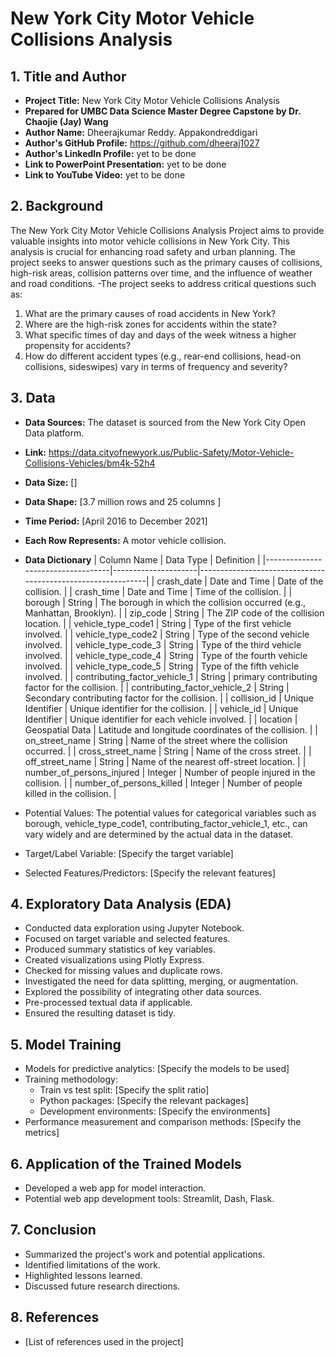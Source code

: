 # New York City Motor Vehicle Collisions Analysis

## 1. Title and Author
- **Project Title:** New York City Motor Vehicle Collisions Analysis
- **Prepared for UMBC Data Science Master Degree Capstone by Dr. Chaojie (Jay) Wang**
- **Author Name:** Dheerajkumar Reddy. Appakondreddigari
- **Author's GitHub Profile:** https://github.com/dheeraj1027
- **Author's LinkedIn Profile:** yet to be done
- **Link to PowerPoint Presentation:** yet to be done
- **Link to YouTube Video:** yet to be done

## 2. Background
The New York City Motor Vehicle Collisions Analysis Project aims to provide valuable insights into motor vehicle collisions in New York City. This analysis is crucial for enhancing road safety and urban planning. The project seeks to answer questions such as the primary causes of collisions, high-risk areas, collision patterns over time, and the influence of weather and road conditions.
-The project seeks to address critical questions such as:
1. What are the primary causes of road accidents in New York?
2. Where are the high-risk zones for accidents within the state?
3. What specific times of day and days of the week witness a higher propensity for accidents?
4. How do different accident types (e.g., rear-end collisions, head-on collisions, sideswipes) vary in terms of frequency and severity?
## 3. Data
- **Data Sources:** The dataset is sourced from the New York City Open Data platform.
- **Link:** https://data.cityofnewyork.us/Public-Safety/Motor-Vehicle-Collisions-Vehicles/bm4k-52h4
- **Data Size:** []
- **Data Shape:** [3.7 million rows and 25 columns ]
- **Time Period:** [April 2016 to December 2021]
- **Each Row Represents:** A motor vehicle collision.

-  **Data Dictionary**
| Column Name                       | Data Type           | Definition                                                  |
|-----------------------------------|---------------------|-------------------------------------------------------------|
| crash_date                         | Date and Time       | Date of the collision.                                     |
| crash_time                         | Date and Time       | Time of the collision.                                     |
| borough                            | String              | The borough in which the collision occurred (e.g., Manhattan, Brooklyn). |
| zip_code                           | String              | The ZIP code of the collision location.                    |
| vehicle_type_code1                 | String              | Type of the first vehicle involved.                        |
| vehicle_type_code2                 | String              | Type of the second vehicle involved.                       |
| vehicle_type_code_3                | String              | Type of the third vehicle involved.                        |
| vehicle_type_code_4                | String              | Type of the fourth vehicle involved.                       |
| vehicle_type_code_5                | String              | Type of the fifth vehicle involved.                        |
| contributing_factor_vehicle_1      | String              | primary contributing factor for the collision.             |
| contributing_factor_vehicle_2      | String              | Secondary contributing factor for the collision.           |
| collision_id                       | Unique Identifier    | Unique identifier for the collision.                       |
| vehicle_id                         | Unique Identifier    | Unique identifier for each vehicle involved.                |
| location                           | Geospatial Data     | Latitude and longitude coordinates of the collision.      |
| on_street_name                     | String              | Name of the street where the collision occurred.            |
| cross_street_name                  | String              | Name of the cross street.                                  |
| off_street_name                    | String              | Name of the nearest off-street location.                   |
| number_of_persons_injured          | Integer             | Number of people injured in the collision.                |
| number_of_persons_killed           | Integer             | Number of people killed in the collision.                 |

  - Potential Values: The potential values for categorical variables such as borough, vehicle_type_code1, contributing_factor_vehicle_1, etc., can vary widely and are determined by the actual data in the dataset. 
  - Target/Label Variable: [Specify the target variable]
  - Selected Features/Predictors: [Specify the relevant features]

## 4. Exploratory Data Analysis (EDA)
- Conducted data exploration using Jupyter Notebook.
- Focused on target variable and selected features.
- Produced summary statistics of key variables.
- Created visualizations using Plotly Express.
- Checked for missing values and duplicate rows.
- Investigated the need for data splitting, merging, or augmentation.
- Explored the possibility of integrating other data sources.
- Pre-processed textual data if applicable.
- Ensured the resulting dataset is tidy.

## 5. Model Training
- Models for predictive analytics: [Specify the models to be used]
- Training methodology: 
  - Train vs test split: [Specify the split ratio]
  - Python packages: [Specify the relevant packages]
  - Development environments: [Specify the environments]
- Performance measurement and comparison methods: [Specify the metrics]

## 6. Application of the Trained Models
- Developed a web app for model interaction.
- Potential web app development tools: Streamlit, Dash, Flask.

## 7. Conclusion
- Summarized the project's work and potential applications.
- Identified limitations of the work.
- Highlighted lessons learned.
- Discussed future research directions.

## 8. References
- [List of references used in the project]
